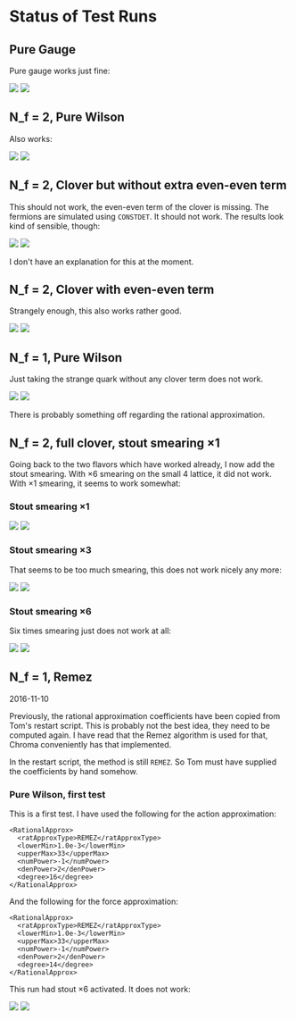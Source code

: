 # Status of Test Runs

## Pure Gauge

Pure gauge works just fine:

![](plots/pure-gauge-plaquette.png)
![](plots/pure-gauge-deltaH.png)

## N_f = 2, Pure Wilson

Also works:

![](plots/wilson2-plaquette.png)
![](plots/wilson2-deltaH.png)

## N_f = 2, Clover but without extra even-even term

This should not work, the even-even term of the clover is missing. The fermions
are simulated using `CONSTDET`. It should not work. The results look kind of
sensible, though:

![](plots/partial_clover2-plaquette.png)
![](plots/partial_clover2-deltaH.png)

I don't have an explanation for this at the moment.

## N_f = 2, Clover with even-even term

Strangely enough, this also works rather good.

![](plots/full_clover2-plaquette.png)
![](plots/full_clover2-deltaH.png)

## N_f = 1, Pure Wilson

Just taking the strange quark without any clover term does not work.

![](plots/wilson1-plaquette.png)
![](plots/wilson1-deltaH.png)

There is probably something off regarding the rational approximation.

## N_f = 2, full clover, stout smearing ×1

Going back to the two flavors which have worked already, I now add the stout
smearing. With ×6 smearing on the small 4 lattice, it did not work. With ×1
smearing, it seems to work somewhat:

### Stout smearing ×1

![](plots/clover2-stout1-plaquette.png)
![](plots/clover2-stout1-deltaH.png)

### Stout smearing ×3

That seems to be too much smearing, this does not work nicely any more:

![](plots/clover2-stout1-plaquette.png)
![](plots/clover2-stout1-deltaH.png)

### Stout smearing ×6

Six times smearing just does not work at all:

![](plots/clover2-stout1-plaquette.png)
![](plots/clover2-stout1-deltaH.png)

## N_f = 1, Remez

2016-11-10

Previously, the rational approximation coefficients have been copied from Tom's
restart script. This is probably not the best idea, they need to be computed
again. I have read that the Remez algorithm is used for that, Chroma
conveniently has that implemented.

In the restart script, the method is still `REMEZ`. So Tom must have supplied
the coefficients by hand somehow.

### Pure Wilson, first test

This is a first test. I have used the following for the action approximation:

    <RationalApprox>
      <ratApproxType>REMEZ</ratApproxType>
      <lowerMin>1.0e-3</lowerMin>
      <upperMax>33</upperMax>
      <numPower>-1</numPower>
      <denPower>2</denPower>
      <degree>16</degree>
    </RationalApprox>

And the following for the force approximation:

    <RationalApprox>
      <ratApproxType>REMEZ</ratApproxType>
      <lowerMin>1.0e-3</lowerMin>
      <upperMax>33</upperMax>
      <numPower>-1</numPower>
      <denPower>2</denPower>
      <degree>14</degree>
    </RationalApprox>

This run had stout ×6 activated. It does not work:

![](plots/wilson1-remez-test1-plaquette.png)
![](plots/wilson1-remez-test1-deltaH.png)

